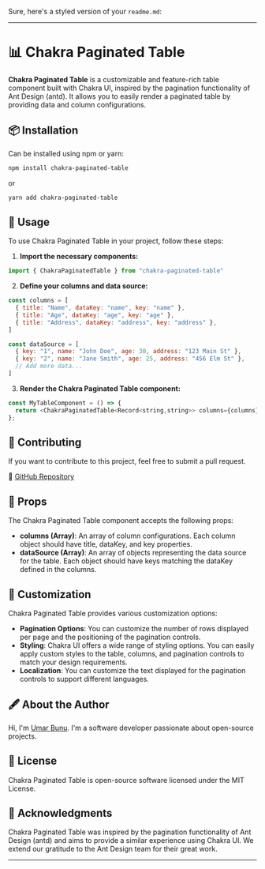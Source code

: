Sure, here's a styled version of your `readme.md`:

---

# 📊 Chakra Paginated Table

**Chakra Paginated Table** is a customizable and feature-rich table component built with Chakra UI, inspired by the pagination functionality of Ant Design (antd). It allows you to easily render a paginated table by providing data and column configurations.

## 📦 Installation

Can be installed using npm or yarn:

```bash
npm install chakra-paginated-table
```

or

```bash
yarn add chakra-paginated-table
```

## 🚀 Usage

To use Chakra Paginated Table in your project, follow these steps:

1. **Import the necessary components:**

```javascript
import { ChakraPaginatedTable } from "chakra-paginated-table"
```

2. **Define your columns and data source:**

```javascript
const columns = [
  { title: "Name", dataKey: "name", key: "name" },
  { title: "Age", dataKey: "age", key: "age" },
  { title: "Address", dataKey: "address", key: "address" },
]

const dataSource = [
  { key: "1", name: "John Doe", age: 30, address: "123 Main St" },
  { key: "2", name: "Jane Smith", age: 25, address: "456 Elm St" },
  // Add more data...
]
```

3. **Render the Chakra Paginated Table component:**

```javascript
const MyTableComponent = () => {
  return <ChakraPaginatedTable<Record<string,string>> columns={columns} dataSource={dataSource} />;
};
```

## 🤝 Contributing

If you want to contribute to this project, feel free to submit a pull request.

🔗 [GitHub Repository](https://github.com/umar-bunu/chakra-ui-paginatated-table)

## 📜 Props

The Chakra Paginated Table component accepts the following props:

- **columns (Array)**: An array of column configurations. Each column object should have title, dataKey, and key properties.
- **dataSource (Array)**: An array of objects representing the data source for the table. Each object should have keys matching the dataKey defined in the columns.

## 🎨 Customization

Chakra Paginated Table provides various customization options:

- **Pagination Options**: You can customize the number of rows displayed per page and the positioning of the pagination controls.
- **Styling**: Chakra UI offers a wide range of styling options. You can easily apply custom styles to the table, columns, and pagination controls to match your design requirements.
- **Localization**: You can customize the text displayed for the pagination controls to support different languages.

## 🖋 About the Author

Hi, I'm [Umar Bunu](https://github.com/umar-bunu). I'm a software developer passionate about open-source projects.

## 📜 License

Chakra Paginated Table is open-source software licensed under the MIT License.

## 🙏 Acknowledgments

Chakra Paginated Table was inspired by the pagination functionality of Ant Design (antd) and aims to provide a similar experience using Chakra UI. We extend our gratitude to the Ant Design team for their great work.

---
